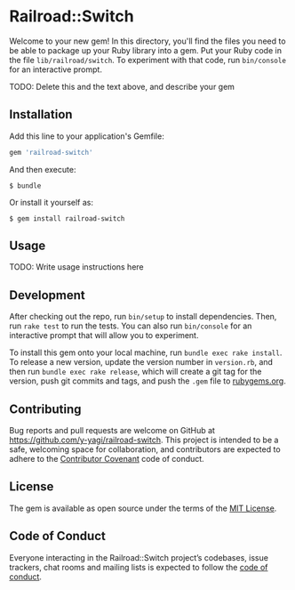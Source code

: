 # Railroad::Switch

Welcome to your new gem! In this directory, you'll find the files you need to be able to package up your Ruby library into a gem. Put your Ruby code in the file `lib/railroad/switch`. To experiment with that code, run `bin/console` for an interactive prompt.

TODO: Delete this and the text above, and describe your gem

## Installation

Add this line to your application's Gemfile:

```ruby
gem 'railroad-switch'
```

And then execute:

    $ bundle

Or install it yourself as:

    $ gem install railroad-switch

## Usage

TODO: Write usage instructions here

## Development

After checking out the repo, run `bin/setup` to install dependencies. Then, run `rake test` to run the tests. You can also run `bin/console` for an interactive prompt that will allow you to experiment.

To install this gem onto your local machine, run `bundle exec rake install`. To release a new version, update the version number in `version.rb`, and then run `bundle exec rake release`, which will create a git tag for the version, push git commits and tags, and push the `.gem` file to [rubygems.org](https://rubygems.org).

## Contributing

Bug reports and pull requests are welcome on GitHub at https://github.com/y-yagi/railroad-switch. This project is intended to be a safe, welcoming space for collaboration, and contributors are expected to adhere to the [Contributor Covenant](http://contributor-covenant.org) code of conduct.

## License

The gem is available as open source under the terms of the [MIT License](https://opensource.org/licenses/MIT).

## Code of Conduct

Everyone interacting in the Railroad::Switch project’s codebases, issue trackers, chat rooms and mailing lists is expected to follow the [code of conduct](https://github.com/[USERNAME]/railroad-switch/blob/master/CODE_OF_CONDUCT.md).
